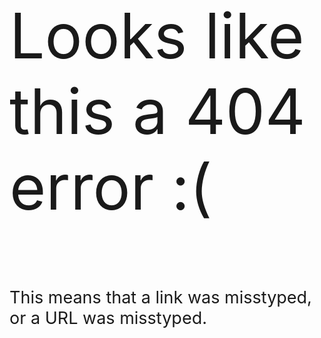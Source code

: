 <html>
<head>
<title> Error: 404 </title>
</head>
<body>
<ul>

</ul>
<div class="margin">
  <p style="font-size:100"> Looks like this a 404 error :( </p>
  <p style="font-size:27"> This means that a link was misstyped, or a URL was misstyped.</p>
</div>
<footer>

